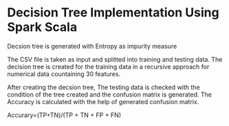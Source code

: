# Decision Tree Implementation Using Spark Scala

Decsion tree is generated with Entropy as impurity measure

The CSV file is taken as input and splitted into training and testing data.
The decision tree is created for the training data in a recursive approach for numerical data countaining 30 features.

After creating the decsion tree, The testing data is checked with the condition of the tree created and the confusion matrix is generated.
The Accuracy is calculated with the help of generated confusion matrix.

Accurary=(TP+TN)/(TP + TN + FP + FN)
